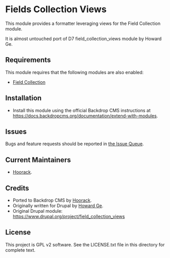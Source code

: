 Fields Collection Views
======================

This module provides a formatter leveraging views for the Field Collection 
module.

It is almost untouched port of D7 field_collection_views module by Howard Ge.


Requirements 
------------

This module requires that the following modules are also enabled:

 * [Field Collection](https://github.com/backdrop-contrib/field_collection)

Installation 
------------

- Install this module using the official Backdrop CMS instructions at
  https://docs.backdropcms.org/documentation/extend-with-modules.

Issues
------

Bugs and feature requests should be reported in [the Issue Queue](https://github.com/hoorack/field-collection-views).

Current Maintainers 
-------------------

- [Hoorack](https://github.com/username).

Credits <!-- This section is required. -->
-------

- Ported to Backdrop CMS by [Hoorack](https://github.com/hoorack).
- Originally written for Drupal by [Howard Ge](http://drupal.org/user/174740/contact).
- Original Drupal module: https://www.drupal.org/project/field_collection_views

License
-------

This project is GPL v2 software.
See the LICENSE.txt file in this directory for complete text.
